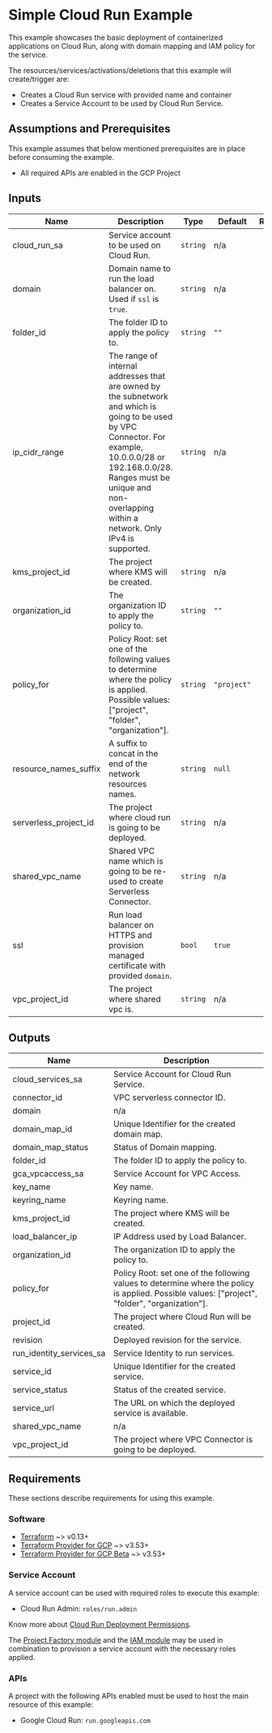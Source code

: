 # Simple Cloud Run Example

This example showcases the basic deployment of containerized applications on Cloud Run, along with domain mapping and IAM policy for the service.

The resources/services/activations/deletions that this example will create/trigger are:

* Creates a Cloud Run service with provided name and container
* Creates a Service Account to be used by Cloud Run Service.

## Assumptions and Prerequisites

This example assumes that below mentioned prerequisites are in place before consuming the example.

* All required APIs are enabled in the GCP Project

<!-- BEGINNING OF PRE-COMMIT-TERRAFORM DOCS HOOK -->
## Inputs

| Name | Description | Type | Default | Required |
|------|-------------|------|---------|:--------:|
| cloud\_run\_sa | Service account to be used on Cloud Run. | `string` | n/a | yes |
| domain | Domain name to run the load balancer on. Used if `ssl` is `true`. | `string` | n/a | yes |
| folder\_id | The folder ID to apply the policy to. | `string` | `""` | no |
| ip\_cidr\_range | The range of internal addresses that are owned by the subnetwork and which is going to be used by VPC Connector. For example, 10.0.0.0/28 or 192.168.0.0/28. Ranges must be unique and non-overlapping within a network. Only IPv4 is supported. | `string` | n/a | yes |
| kms\_project\_id | The project where KMS will be created. | `string` | n/a | yes |
| organization\_id | The organization ID to apply the policy to. | `string` | `""` | no |
| policy\_for | Policy Root: set one of the following values to determine where the policy is applied. Possible values: ["project", "folder", "organization"]. | `string` | `"project"` | no |
| resource\_names\_suffix | A suffix to concat in the end of the network resources names. | `string` | `null` | no |
| serverless\_project\_id | The project where cloud run is going to be deployed. | `string` | n/a | yes |
| shared\_vpc\_name | Shared VPC name which is going to be re-used to create Serverless Connector. | `string` | n/a | yes |
| ssl | Run load balancer on HTTPS and provision managed certificate with provided `domain`. | `bool` | `true` | no |
| vpc\_project\_id | The project where shared vpc is. | `string` | n/a | yes |

## Outputs

| Name | Description |
|------|-------------|
| cloud\_services\_sa | Service Account for Cloud Run Service. |
| connector\_id | VPC serverless connector ID. |
| domain | n/a |
| domain\_map\_id | Unique Identifier for the created domain map. |
| domain\_map\_status | Status of Domain mapping. |
| folder\_id | The folder ID to apply the policy to. |
| gca\_vpcaccess\_sa | Service Account for VPC Access. |
| key\_name | Key name. |
| keyring\_name | Keyring name. |
| kms\_project\_id | The project where KMS will be created. |
| load\_balancer\_ip | IP Address used by Load Balancer. |
| organization\_id | The organization ID to apply the policy to. |
| policy\_for | Policy Root: set one of the following values to determine where the policy is applied. Possible values: ["project", "folder", "organization"]. |
| project\_id | The project where Cloud Run will be created. |
| revision | Deployed revision for the service. |
| run\_identity\_services\_sa | Service Identity to run services. |
| service\_id | Unique Identifier for the created service. |
| service\_status | Status of the created service. |
| service\_url | The URL on which the deployed service is available. |
| shared\_vpc\_name | n/a |
| vpc\_project\_id | The project where VPC Connector is going to be deployed. |

<!-- END OF PRE-COMMIT-TERRAFORM DOCS HOOK -->

## Requirements

These sections describe requirements for using this example.

### Software

* [Terraform](https://www.terraform.io/downloads.html) ~> v0.13+
* [Terraform Provider for GCP](https://github.com/terraform-providers/terraform-provider-google) ~> v3.53+
* [Terraform Provider for GCP Beta](https://github.com/terraform-providers/terraform-provider-google-beta) ~>
  v3.53+

### Service Account

A service account can be used with required roles to execute this example:

* Cloud Run Admin: `roles/run.admin`

Know more about [Cloud Run Deployment Permissions](https://cloud.google.com/run/docs/reference/iam/roles#additional-configuration).

The [Project Factory module](https://registry.terraform.io/modules/terraform-google-modules/project-factory/google/latest) and the
[IAM module](https://registry.terraform.io/modules/terraform-google-modules/iam/google/latest) may be used in combination to provision a service account with the necessary roles applied.

### APIs

A project with the following APIs enabled must be used to host the main resource of this example:

* Google Cloud Run: `run.googleapis.com`

